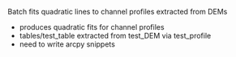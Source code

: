 Batch fits quadratic lines to channel profiles extracted from DEMs

- produces quadratic fits for channel profiles
- tables/test_table extracted from test_DEM via test_profile
- need to write arcpy snippets
 
